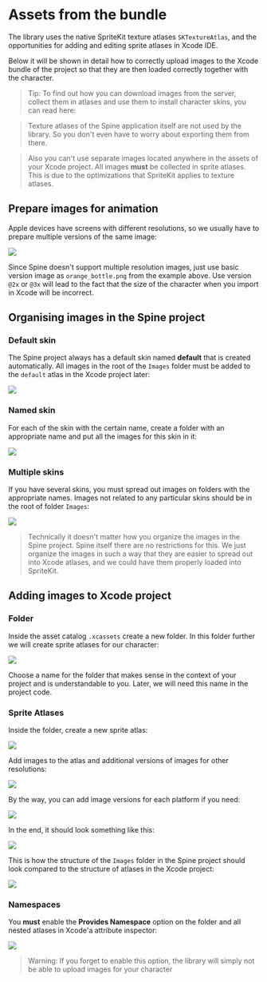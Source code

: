 # Assets from the bundle

The library uses the native SpriteKit texture atlases `SKTextureAtlas`, and the opportunities for adding and editing sprite atlases in Xcode IDE.

Below it will be shown in detail how to correctly upload images to the Xcode bundle of the project so that they are then loaded correctly together with the character.

>Tip: To find out how you can download images from the server, collect them in atlases and use them to install character skins, you can read here:

>Texture atlases of the Spine application itself are not used by the library. So you don't even have to worry about exporting them from there.

>Also you can't use separate images located anywhere in the assets of your Xcode project. All images **must** be collected in sprite atlases. This is due to the optimizations that SpriteKit applies to texture atlases.

## Prepare images for animation

Apple devices have screens with different resolutions, so we usually have to prepare multiple versions of the same image:

![](spine_wiki_assets_raw_images.png)

Since Spine doesn't support multiple resolution images, just use basic version image as `orange_bottle.png` from the example above. Use version `@2x` or `@3x` will lead to the fact that the size of the character when you import in Xcode will be incorrect.

## Organising images in the Spine project

### Default skin

The Spine project always has a default skin named **default** that is created automatically. All images in the root of the `Images` folder must be added to the `default` atlas in the Xcode project later:

![](spine_wiki_assets_spine_default.png)

### Named skin

For each of the skin with the certain name, create a folder with an appropriate name and put all the images for this skin in it:

![](spine_wiki_assets_spine_named.png)

### Multiple skins 

If you have several skins, you must spread out images on folders with the appropriate names. Images not related to any particular skins should be in the root of folder `Images`:

![](spine_wiki_assets_spine_multiple.png)

>Technically it doesn't matter how you organize the images in the Spine project. Spine itself there are no restrictions for this. We just organize the images in such a way that they are easier to spread out into Xcode atlases, and we could have them properly loaded into SpriteKit.

## Adding images to Xcode project

### Folder

Inside the asset catalog `.xcassets` create a new folder. In this folder further we will create sprite atlases for our character:

![](spine_wiki_assets_folder.png)

Choose a name for the folder that makes sense in the context of your project and is understandable to you. Later, we will need this name in the project code.

### Sprite Atlases

Inside the folder, create a new sprite atlas:

![](spine_wiki_assets_atlas.png)

Add images to the atlas and additional versions of images for other resolutions:

![](spine_wiki_assets_atlas_sprites.png)

By the way, you can add image versions for each platform if you need:

![](spine_wiki_assets_sprite_resoulutions.png)

In the end, it should look something like this:

![](spine_wiki_assets_final.png)

This is how the structure of the `Images` folder in the Spine project should look compared to the structure of atlases in the Xcode project:

![](spine_readme_assets.png)

### Namespaces

You **must** enable the **Provides Namespace** option on the folder and all nested atlases in Xcode'a attribute inspector:

![](spine_readme_assets_namespace.png)

>Warning: If you forget to enable this option, the library will simply not be able to upload images for your character
